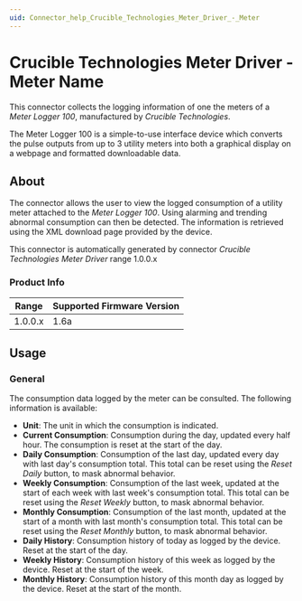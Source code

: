 ```yaml
---
uid: Connector_help_Crucible_Technologies_Meter_Driver_-_Meter
---
```


# Crucible Technologies Meter Driver - Meter Name

This connector collects the logging information of one the meters of a *Meter Logger 100*, manufactured by *Crucible Technologies*.

The Meter Logger 100 is a simple-to-use interface device which converts the pulse outputs from up to 3 utility meters into both a graphical display on a webpage and formatted downloadable data.

## About

The connector allows the user to view the logged consumption of a utility meter attached to the *Meter Logger 100*. Using alarming and trending abnormal consumption can then be detected. The information is retrieved using the XML download page provided by the device.

This connector is automatically generated by connector *Crucible Technologies Meter Driver* range 1.0.0.x

### Product Info

| Range | Supported Firmware Version |
|------------------|-----------------------------|
| 1.0.0.x          | 1.6a                        |

## Usage

### General

The consumption data logged by the meter can be consulted. The following information is available:

- **Unit**: The unit in which the consumption is indicated.
- **Current Consumption**: Consumption during the day, updated every half hour. The consumption is reset at the start of the day.
- **Daily Consumption**: Consumption of the last day, updated every day with last day's consumption total. This total can be reset using the *Reset Daily* button, to mask abnormal behavior.
- **Weekly Consumption**: Consumption of the last week, updated at the start of each week with last week's consumption total. This total can be reset using the *Reset Weekly* button, to mask abnormal behavior.
- **Monthly Consumption**: Consumption of the last month, updated at the start of a month with last month's consumption total. This total can be reset using the *Reset Monthly* button, to mask abnormal behavior.
- **Daily History**: Consumption history of today as logged by the device. Reset at the start of the day.
- **Weekly History**: Consumption history of this week as logged by the device. Reset at the start of the week.
- **Monthly History**: Consumption history of this month day as logged by the device. Reset at the start of the month.
